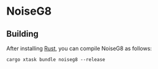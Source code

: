 # NoiseG8

## Building

After installing [Rust](https://rustup.rs/), you can compile NoiseG8 as follows:

```shell
cargo xtask bundle noiseg8 --release
```
